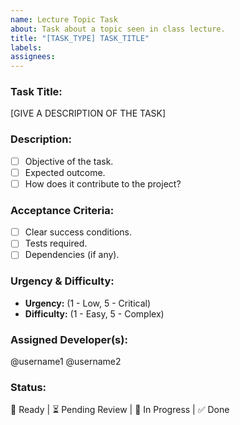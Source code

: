 ```yaml
---
name: Lecture Topic Task
about: Task about a topic seen in class lecture.
title: "[TASK_TYPE] TASK_TITLE"
labels:
assignees:
---
```

### Task Title:
[GIVE A DESCRIPTION OF THE TASK]

### Description:
- [ ] Objective of the task.
- [ ] Expected outcome.
- [ ] How does it contribute to the project?

### Acceptance Criteria:
- [ ] Clear success conditions.
- [ ] Tests required.
- [ ] Dependencies (if any).

### Urgency & Difficulty:
- **Urgency:** (1 - Low, 5 - Critical)
- **Difficulty:** (1 - Easy, 5 - Complex)

### Assigned Developer(s):
@username1 @username2

### Status:
🚀 Ready | ⏳ Pending Review | 🚧 In Progress | ✅ Done
